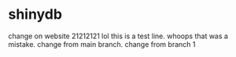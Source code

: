 # shinydb
change on website 21212121
lol
this is a test line.
whoops that was a mistake.
change from main branch.
change from branch 1

